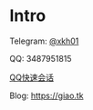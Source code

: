 # Intro

Telegram: [@xkh01](https://t.me/xkh01)

QQ: 3487951815

[QQ快速会话](https://wpa.qq.com/msgrd?v=3&uin=3487951815&site=qq&menu=yes)

Blog: https://giao.tk
